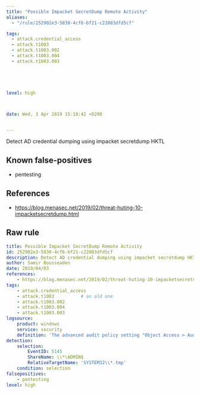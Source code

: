 ```yaml
---
title: "Possible Impacket SecretDump Remote Activity"
aliases:
  - "/rule/252902e3-5830-4cf6-bf21-c22083dfd5cf"

tags:
  - attack.credential_access
  - attack.t1003
  - attack.t1003.002
  - attack.t1003.004
  - attack.t1003.003





level: high



date: Wed, 3 Apr 2019 15:18:42 +0200


---
```


Detect AD credential dumping using impacket secretdump HKTL

<!--more-->


## Known false-positives

* pentesting



## References

* https://blog.menasec.net/2019/02/threat-huting-10-impacketsecretdump.html


## Raw rule
```yaml
title: Possible Impacket SecretDump Remote Activity
id: 252902e3-5830-4cf6-bf21-c22083dfd5cf
description: Detect AD credential dumping using impacket secretdump HKTL
author: Samir Bousseaden
date: 2019/04/03
references:
    - https://blog.menasec.net/2019/02/threat-huting-10-impacketsecretdump.html
tags:
    - attack.credential_access
    - attack.t1003          # an old one
    - attack.t1003.002
    - attack.t1003.004
    - attack.t1003.003
logsource:
    product: windows
    service: security
    definition: 'The advanced audit policy setting "Object Access > Audit Detailed File Share" must be configured for Success/Failure'
detection:
    selection:
        EventID: 5145
        ShareName: \\*\ADMIN$
        RelativeTargetName: 'SYSTEM32\\*.tmp'
    condition: selection
falsepositives:
    - pentesting
level: high

```
